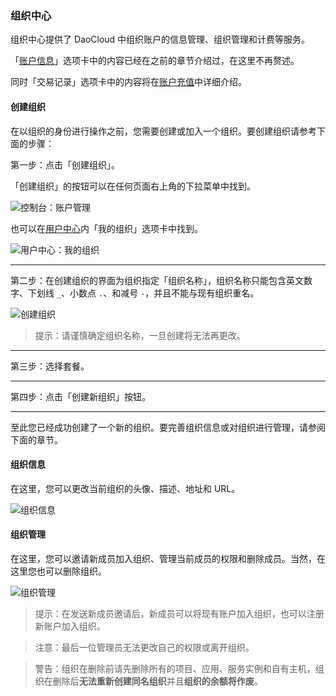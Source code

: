### 组织中心

组织中心提供了 DaoCloud 中组织账户的信息管理、组织管理和计费等服务。

「[账户信息](account.md)」选项卡中的内容已经在之前的章节介绍过，在这里不再赘述。

同时「交易记录」选项卡中的内容将在[账户充值](payment.md)中详细介绍。

#### 创建组织

在以组织的身份进行操作之前，您需要创建或加入一个组织。要创建组织请参考下面的步骤：

第一步：点击「创建组织」。

「创建组织」的按钮可以在任何页面右上角的下拉菜单中找到。

![控制台：账户管理](/img/screenshots/features/profiles/organization/dashboard-new.png)

也可以在[用户中心](user.md)内「我的组织」选项卡中找到。

![用户中心：我的组织](/img/screenshots/features/profiles/organization/user-profile-new.png)

---

<!-- FIXME: 与界面统一 -->

第二步：在创建组织的界面为组织指定「组织名称」，组织名称只能包含英文数字、下划线 `_`、小数点 `.`、和减号 `-`，并且不能与现有组织重名。

![创建组织](/img/screenshots/features/profiles/organization/new.png)

> 提示：请谨慎确定组织名称，一旦创建将无法再更改。

---

第三步：选择套餐。

---

第四步：点击「创建新组织」按钮。

---

至此您已经成功创建了一个新的组织。要完善组织信息或对组织进行管理，请参阅下面的章节。

#### 组织信息

在这里，您可以更改当前组织的头像、描述、地址和 URL。

![组织信息](/img/screenshots/features/profiles/organization/info.png)

#### 组织管理

在这里，您可以邀请新成员加入组织、管理当前成员的权限和删除成员。当然，在这里您也可以删除组织。

![组织管理](/img/screenshots/features/profiles/organization/management.png)

> 提示：在发送新成员邀请后，新成员可以将现有账户加入组织，也可以注册新账户加入组织。

> 注意：最后一位管理员无法更改自己的权限或离开组织。

> 警告：组织在删除前请先删除所有的项目、应用、服务实例和自有主机，组织在删除后**无法重新创建同名组织**并且**组织的余额将作废**。

